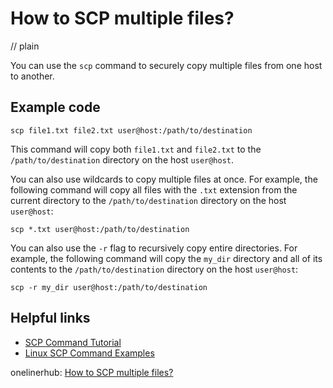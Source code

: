 # How to SCP multiple files?
// plain

You can use the `scp` command to securely copy multiple files from one host to another.

## Example code

```
scp file1.txt file2.txt user@host:/path/to/destination
```

This command will copy both `file1.txt` and `file2.txt` to the `/path/to/destination` directory on the host `user@host`.

You can also use wildcards to copy multiple files at once. For example, the following command will copy all files with the `.txt` extension from the current directory to the `/path/to/destination` directory on the host `user@host`:

```
scp *.txt user@host:/path/to/destination
```

You can also use the `-r` flag to recursively copy entire directories. For example, the following command will copy the `my_dir` directory and all of its contents to the `/path/to/destination` directory on the host `user@host`:

```
scp -r my_dir user@host:/path/to/destination
```

## Helpful links
- [SCP Command Tutorial](https://www.ssh.com/ssh/scp)
- [Linux SCP Command Examples](https://www.cyberciti.biz/faq/linux-unix-scp-command-examples/)

onelinerhub: [How to SCP multiple files?](https://onelinerhub.com/scp/how-to-scp-multiple-files)